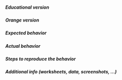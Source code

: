 <!--
This is an issue template. Please fill in the relevant details in the
sections below.
-->

##### Educational version
<!-- From menu _Options→Add-ons→Orange3-Educational_ -->


##### Orange version
<!-- From menu _Help→About→Version_ or code `Orange.version.full_version` -->


##### Expected behavior



##### Actual behavior



##### Steps to reproduce the behavior



##### Additional info (worksheets, data, screenshots, ...)


